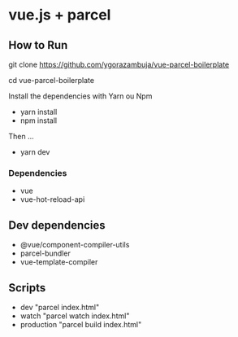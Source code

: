 # vue.js + parcel

## How to Run

git clone https://github.com/ygorazambuja/vue-parcel-boilerplate

cd vue-parcel-boilerplate

Install the dependencies with Yarn ou Npm

-   yarn install
-   npm install

Then ...

-   yarn dev

### Dependencies

-   vue
-   vue-hot-reload-api

## Dev dependencies

-   @vue/component-compiler-utils
-   parcel-bundler
-   vue-template-compiler

## Scripts

-   dev "parcel index.html"
-   watch "parcel watch index.html"
-   production "parcel build index.html"
